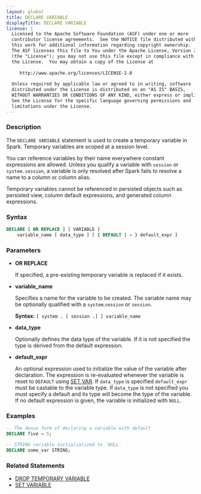 ```yaml
---
layout: global
title: DECLARE VARIABLE
displayTitle: DECLARE VARIABLE
license: |
  Licensed to the Apache Software Foundation (ASF) under one or more
  contributor license agreements.  See the NOTICE file distributed with
  this work for additional information regarding copyright ownership.
  The ASF licenses this file to You under the Apache License, Version 2.0
  (the "License"); you may not use this file except in compliance with
  the License.  You may obtain a copy of the License at
 
     http://www.apache.org/licenses/LICENSE-2.0
 
  Unless required by applicable law or agreed to in writing, software
  distributed under the License is distributed on an "AS IS" BASIS,
  WITHOUT WARRANTIES OR CONDITIONS OF ANY KIND, either express or implied.
  See the License for the specific language governing permissions and
  limitations under the License.
---
```


### Description

The `DECLARE VARIABLE` statement is used to create a temporary variable in Spark.
Temporary variables are scoped at a session level.

You can reference variables by their name everywhere constant expressions are allowed.
Unless you qualify a variable with `session` or `system.session`, a variable is only resolved after
Spark fails to resolve a name to a column or column alias.

Temporary variables cannot be referenced in persisted objects such as persisted view,
column default expressions, and generated column expressions.

### Syntax

```sql
DECLARE [ OR REPLACE ] [ VARIABLE ]
    variable_name [ data_type ] [ { DEFAULT | = } default_expr ]
```

### Parameters

* **OR REPLACE**

    If specified, a pre-existing temporary variable is replaced if it exists.

* **variable_name**

    Specifies a name for the variable to be created.
    The variable name may be optionally qualified with a `system`.`session` or `session`.

    **Syntax:** `[ system . [ session .] ] variable_name`

* **data_type**

    Optionally defines the data type of the variable.
    If it is not specified the type is derived from the default expression.

* **default_expr**

    An optional expression used to initialize the value of the variable after declaration.
    The expression is re-evaluated whenever the variable is reset to `DEFAULT` using
    [SET VAR](sql-ref-syntax-aux-set-var.html).
    If `data_type` is specified `default_expr` must be castable to the variable type.
    If `data_type` is not specified you must specify a default and its type will become the type of
    the variable.
    If no default expression is given, the variable is initialized with `NULL`.

### Examples

```sql
-- The dense form of declaring a variable with default
DECLARE five = 5;

-- STRING variable initialialized to `NULL`
DECLARE some_var STRING;
```

### Related Statements

* [DROP TEMPORARY VARIABLE](sql-ref-syntax-ddl-drop-variable.html)
* [SET VARIABLE](sql-ref-syntax-aux-set-var.html)
